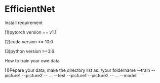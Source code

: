 # EfficientNet
Install requirement

(1)pytorch version == v1.1

(2)cuda version >= 10.0

(3)python version >=3.6


How to train your owe data

(1)Pepare your data, make the directory list as:
   /your foldername
   --train
     --picture1
     --picture2
     -- ...
   --test
     --picture1
     --picture2
     -- ...
   --model

